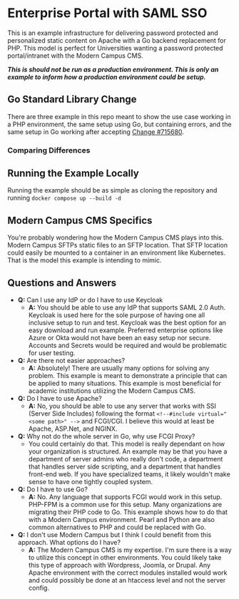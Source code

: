 # Enterprise Portal with SAML SSO
This is an example infrastructure for delivering password protected and personalized static content on Apache with a Go backend replacement for PHP. This model is perfect for Universities wanting a password protected portal/intranet with the Modern Campus CMS.

**_This is should not be run as a production environment. This is only an example to inform how a production environment could be setup._**

## Go Standard Library Change
There are three example in this repo meant to show the use case working in a PHP environment, the same setup using Go, but containing errors, and the same setup in Go working after accepting [Change #715680](https://go.dev/cl/715680).

### Comparing Differences

## Running the Example Locally
Running the example should be as simple as cloning the repository and running `docker compose up --build -d`

## Modern Campus CMS Specifics
You're probably wondering how the Modern Campus CMS plays into this. Modern Campus SFTPs static files to an SFTP location. That SFTP location could easily be mounted to a container in an environment like Kubernetes. That is the model this example is intending to mimic.

## Questions and Answers

- **Q:** Can I use any IdP or do I have to use Keycloak
    - **A:** You should be able to use any IdP that supports SAML 2.0 Auth. Keycloak is used here for the sole purpose of having one all inclusive setup to run and test. Keycloak was the best option for an easy download and run example. Preferred enterprise options like Azure or Okta would not have been an easy setup nor secure. Accounts and Secrets would be required and would be problematic for user testing.
- **Q:** Are there not easier approaches?
    - **A:** Absolutely! There are usually many options for solving any problem. This example is meant to demonstrate a principle that can be applied to many situations. This example is most beneficial for academic institutions utilizing the Modern Campus CMS.
- **Q:** Do I have to use Apache?
    - **A:** No, you should be able to use any server that works with SSI (Server Side Includes) following the format `<!--#include virtual="<some path>" -->` and FCGI/CGI. I believe this would at least be Apache, ASP.Net, and NGINX.
- **Q:** Why not do the whole server in Go, why use FCGI Proxy?
    - You could certainly do that. This model is really dependant on how your organization is structured. An example may be that you have a department of server admins who really don't code, a department that handles server side scripting, and a department that handles front-end web. If you have specialized teams, it likely wouldn't make sense to have one tightly coupled system.
- **Q:** Do I have to use Go?
    - **A:** No. Any language that supports FCGI would work in this setup. PHP-FPM is a common use for this setup. Many organizations are migrating their PHP code to Go. This example shows how to do that with a Modern Campus environment. Pearl and Python are also common alternatives to PHP and could be replaced with Go.
- **Q:** I don't use Modern Campus but I think I could benefit from this approach. What options do I have?
    - **A:** The Modern Campus CMS is my expertise. I'm sure there is a way to utilize this concept in other environments. You could likely take this type of approach with Wordpress, Joomla, or Drupal. Any Apache environment with the correct modules installed would work and could possibly be done at an htaccess level and not the server config.


